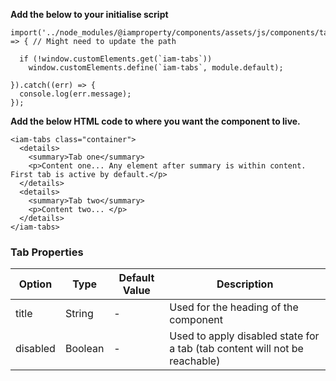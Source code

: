 **Add the below to your initialise script**

```
import('../node_modules/@iamproperty/components/assets/js/components/tabs/tabs.component.min').then(module => { // Might need to update the path

  if (!window.customElements.get(`iam-tabs`))
    window.customElements.define(`iam-tabs`, module.default);

}).catch((err) => {
  console.log(err.message);
});
```

**Add the below HTML code to where you want the component to live.**

```
<iam-tabs class="container">
  <details>
    <summary>Tab one</summary>
    <p>Content one... Any element after summary is within content. First tab is active by default.</p>
  </details>
  <details>
    <summary>Tab two</summary>
    <p>Content two... </p>
  </details>
</iam-tabs>
```

### Tab Properties

| Option   | Type    | Default Value | Description                                                                |
| -------- | ------- | ------------- | -------------------------------------------------------------------------- |
| title    | String  | -             | Used for the heading of the component                                      |
| disabled | Boolean | -             | Used to apply disabled state for a tab (tab content will not be reachable) |
